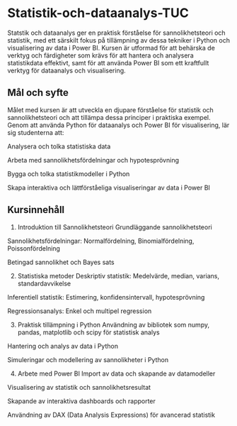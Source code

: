 # Statistik-och-dataanalys-TUC
Statstik och dataanalys ger en praktisk förståelse för sannolikhetsteori och statistik, med ett särskilt fokus på tillämpning av dessa tekniker i Python och visualisering av data i Power BI. Kursen är utformad för att behärska de verktyg och färdigheter som krävs för att hantera och analysera statistikdata effektivt, samt för att använda Power BI som ett kraftfullt verktyg för dataanalys och visualisering.

## Mål och syfte
Målet med kursen är att utveckla en djupare förståelse för statistik och sannolikhetsteori och att tillämpa dessa principer i praktiska exempel. Genom att använda Python för dataanalys och Power BI för visualisering, lär sig studenterna att:

Analysera och tolka statistiska data

Arbeta med sannolikhetsfördelningar och hypotesprövning

Bygga och tolka statistikmodeller i Python

Skapa interaktiva och lättförståeliga visualiseringar av data i Power BI

## Kursinnehåll
1. Introduktion till Sannolikhetsteori
Grundläggande sannolikhetsteori

Sannolikhetsfördelningar: Normalfördelning, Binomialfördelning, Poissonfördelning

Betingad sannolikhet och Bayes sats

2. Statistiska metoder
Deskriptiv statistik: Medelvärde, median, varians, standardavvikelse

Inferentiell statistik: Estimering, konfidensintervall, hypotesprövning

Regressionsanalys: Enkel och multipel regression

3. Praktisk tillämpning i Python
Användning av bibliotek som numpy, pandas, matplotlib och scipy för statistisk analys

Hantering och analys av data i Python

Simuleringar och modellering av sannolikheter i Python

4. Arbete med Power BI
Import av data och skapande av datamodeller

Visualisering av statistik och sannolikhetsresultat

Skapande av interaktiva dashboards och rapporter

Användning av DAX (Data Analysis Expressions) för avancerad statistik


